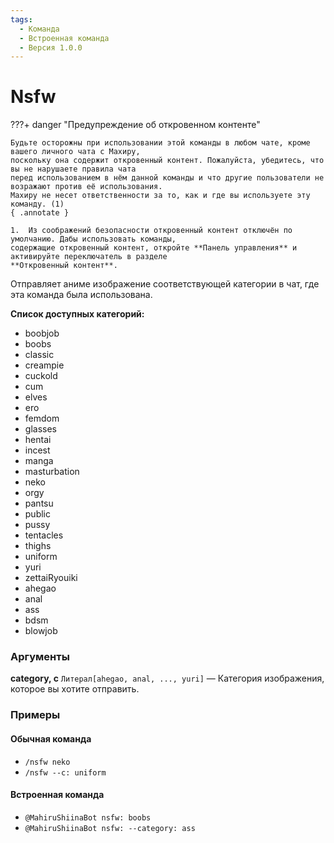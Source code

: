 ```yaml
---
tags:
  - Команда
  - Встроенная команда
  - Версия 1.0.0
---
```


# Nsfw

???+ danger "Предупреждение об откровенном контенте"

    Будьте осторожны при использовании этой команды в любом чате, кроме вашего личного чата с Махиру,
    поскольку она содержит откровенный контент. Пожалуйста, убедитесь, что вы не нарушаете правила чата 
    перед использованием в нём данной команды и что другие пользователи не возражают против её использования. 
    Махиру не несет ответственности за то, как и где вы используете эту команду. (1)
    { .annotate }

    1.  Из соображений безопасности откровенный контент отключён по умолчанию. Дабы использовать команды, 
    содержащие откровенный контент, откройте **Панель управления** и активируйте переключатель в разделе 
    **Откровенный контент**.

Отправляет аниме изображение соответствующей категории в чат, где эта команда была использована.

**Список доступных категорий:**

- boobjob
- boobs
- classic
- creampie
- cuckold
- cum
- elves
- ero
- femdom
- glasses
- hentai
- incest
- manga
- masturbation
- neko
- orgy
- pantsu
- public
- pussy
- tentacles
- thighs
- uniform
- yuri
- zettaiRyouiki
- ahegao
- anal
- ass
- bdsm
- blowjob

### Аргументы

**category, c** `Литерал[ahegao, anal, ..., yuri]` — Категория изображения, которое вы хотите отправить.

### Примеры

#### Обычная команда
+ `/nsfw neko`
+ `/nsfw --c: uniform`

#### Встроенная команда
+ `@MahiruShiinaBot nsfw: boobs`
+ `@MahiruShiinaBot nsfw: --category: ass`
